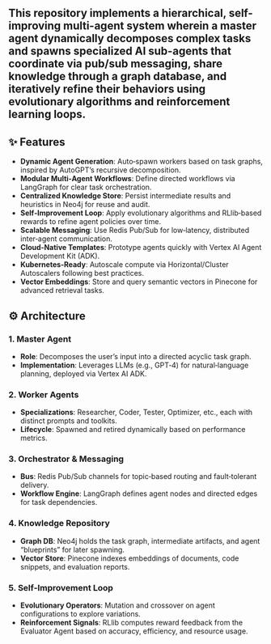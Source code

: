 ## This repository implements a hierarchical, self-improving multi-agent system wherein a master agent dynamically decomposes complex tasks and spawns specialized AI sub-agents that coordinate via pub/sub messaging, share knowledge through a graph database, and iteratively refine their behaviors using evolutionary algorithms and reinforcement learning loops.​

## ✨ Features  
- **Dynamic Agent Generation**: Auto‑spawn workers based on task graphs, inspired by AutoGPT’s recursive decomposition.  
- **Modular Multi‑Agent Workflows**: Define directed workflows via LangGraph for clear task orchestration.  
- **Centralized Knowledge Store**: Persist intermediate results and heuristics in Neo4j for reuse and audit.  
- **Self‑Improvement Loop**: Apply evolutionary algorithms and RLlib‑based rewards to refine agent policies over time.  
- **Scalable Messaging**: Use Redis Pub/Sub for low‑latency, distributed inter‑agent communication.  
- **Cloud‑Native Templates**: Prototype agents quickly with Vertex AI Agent Development Kit (ADK).  
- **Kubernetes‑Ready**: Autoscale compute via Horizontal/Cluster Autoscalers following best practices.  
- **Vector Embeddings**: Store and query semantic vectors in Pinecone for advanced retrieval tasks.

## ⚙️ Architecture  

### 1. Master Agent  
- **Role**: Decomposes the user’s input into a directed acyclic task graph.  
- **Implementation**: Leverages LLMs (e.g., GPT‑4) for natural‑language planning, deployed via Vertex AI ADK.

### 2. Worker Agents  
- **Specializations**: Researcher, Coder, Tester, Optimizer, etc., each with distinct prompts and toolkits.  
- **Lifecycle**: Spawned and retired dynamically based on performance metrics.

### 3. Orchestrator & Messaging  
- **Bus**: Redis Pub/Sub channels for topic‑based routing and fault‑tolerant delivery.  
- **Workflow Engine**: LangGraph defines agent nodes and directed edges for task dependencies.

### 4. Knowledge Repository  
- **Graph DB**: Neo4j holds the task graph, intermediate artifacts, and agent “blueprints” for later spawning.  
- **Vector Store**: Pinecone indexes embeddings of documents, code snippets, and evaluation reports.

### 5. Self‑Improvement Loop  
- **Evolutionary Operators**: Mutation and crossover on agent configurations to explore variations.  
- **Reinforcement Signals**: RLlib computes reward feedback from the Evaluator Agent based on accuracy, efficiency, and resource usage.
